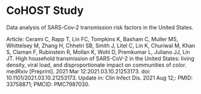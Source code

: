 # CoHOST Study
Data analysis of SARS-Cov-2 transmission risk factors in the United States.

Article:
Cerami C, Rapp T, Lin FC, Tompkins K, Basham C, Muller MS, Whittelsey M, Zhang H, Chhetri SB, Smith J, Litel C, Lin K, Churiwal M, Khan S, Claman F, Rubinstein R, Mollan K, Wohl D, Premkumar L, Juliano JJ, Lin JT. High household transmission of SARS-CoV-2 in the United States: living density, viral load, and disproportionate impact on communities of color. medRxiv [Preprint]. 2021 Mar 12:2021.03.10.21253173. doi: 10.1101/2021.03.10.21253173. Update in: Clin Infect Dis. 2021 Aug 12;: PMID: 33758871; PMCID: PMC7987030.
